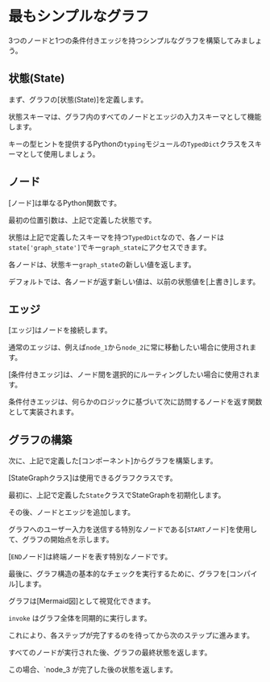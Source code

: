 # 最もシンプルなグラフ

3つのノードと1つの条件付きエッジを持つシンプルなグラフを構築してみましょう。

## 状態(State)

まず、グラフの[状態(State)]を定義します。

状態スキーマは、グラフ内のすべてのノードとエッジの入力スキーマとして機能します。

キーの型ヒントを提供するPythonの`typing`モジュールの`TypedDict`クラスをスキーマとして使用しましょう。

## ノード

[ノード]は単なるPython関数です。

最初の位置引数は、上記で定義した状態です。

状態は上記で定義したスキーマを持つ`TypedDict`なので、各ノードは`state['graph_state']`でキー`graph_state`にアクセスできます。

各ノードは、状態キー`graph_state`の新しい値を返します。

デフォルトでは、各ノードが返す新しい値は、以前の状態値を[上書き]します。

## エッジ 

[エッジ]はノードを接続します。

通常のエッジは、例えば`node_1`から`node_2`に常に移動したい場合に使用されます。

[条件付きエッジ]は、ノード間を選択的にルーティングしたい場合に使用されます。

条件付きエッジは、何らかのロジックに基づいて次に訪問するノードを返す関数として実装されます。

## グラフの構築

次に、上記で定義した[コンポーネント]からグラフを構築します。

[StateGraphクラス]は使用できるグラフクラスです。

最初に、上記で定義した`State`クラスでStateGraphを初期化します。

その後、ノードとエッジを追加します。 

グラフへのユーザー入力を送信する特別なノードである[`START`ノード]を使用して、グラフの開始点を示します。

[`END`ノード]は終端ノードを表す特別なノードです。

最後に、グラフ構造の基本的なチェックを実行するために、グラフを[コンパイル]します。

グラフは[Mermaid図]として視覚化できます。

`invoke` はグラフ全体を同期的に実行します。

これにより、各ステップが完了するのを待ってから次のステップに進みます。

すべてのノードが実行された後、グラフの最終状態を返します。

この場合、`node_3 が完了した後の状態を返します。
